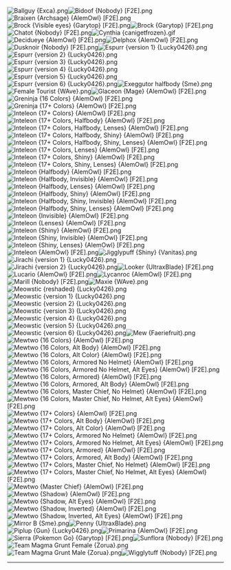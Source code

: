 ![Ballguy {Exca}.png](https://raw.githubusercontent.com/Klokinator/FE-Repo/main/Portrait%20Repository/Non-FE%20Properties/Pok%C3%A9mon/Ballguy%20%7BExca%7D.png "Ballguy {Exca}.png")![Bidoof {Nobody} [F2E].png](https://raw.githubusercontent.com/Klokinator/FE-Repo/main/Portrait%20Repository/Non-FE%20Properties/Pok%C3%A9mon/Bidoof%20%7BNobody%7D%20%5BF2E%5D.png "Bidoof {Nobody} [F2E].png")![Braixen {Archsage} {AlemOwl} [F2E].png](https://raw.githubusercontent.com/Klokinator/FE-Repo/main/Portrait%20Repository/Non-FE%20Properties/Pok%C3%A9mon/Braixen%20(Archsage)%20%7BAlemOwl%7D%20%5BF2E%5D.png "Braixen {Archsage} {AlemOwl} [F2E].png")![Brock {Visible eyes} {Garytop} [F2E].png](https://raw.githubusercontent.com/Klokinator/FE-Repo/main/Portrait%20Repository/Non-FE%20Properties/Pok%C3%A9mon/Brock%20(Visible%20eyes)%20%7BGarytop%7D%20%5BF2E%5D.png "Brock {Visible eyes} {Garytop} [F2E].png")![Brock {Garytop} [F2E].png](https://raw.githubusercontent.com/Klokinator/FE-Repo/main/Portrait%20Repository/Non-FE%20Properties/Pok%C3%A9mon/Brock%20%7BGarytop%7D%20%5BF2E%5D.png "Brock {Garytop} [F2E].png")![Chatot {Nobody} [F2E].png](https://raw.githubusercontent.com/Klokinator/FE-Repo/main/Portrait%20Repository/Non-FE%20Properties/Pok%C3%A9mon/Chatot%20%7BNobody%7D%20%5BF2E%5D.png "Chatot {Nobody} [F2E].png")![Cynthia {canigetfrozen}.gif](https://raw.githubusercontent.com/Klokinator/FE-Repo/main/Portrait%20Repository/Non-FE%20Properties/Pok%C3%A9mon/Cynthia%20%7Bcanigetfrozen%7D.gif "Cynthia {canigetfrozen}.gif")![Decidueye {AlemOwl} [F2E].png](https://raw.githubusercontent.com/Klokinator/FE-Repo/main/Portrait%20Repository/Non-FE%20Properties/Pok%C3%A9mon/Decidueye%20%7BAlemOwl%7D%20%5BF2E%5D.png "Decidueye {AlemOwl} [F2E].png")![Delphox {AlemOwl} [F2E].png](https://raw.githubusercontent.com/Klokinator/FE-Repo/main/Portrait%20Repository/Non-FE%20Properties/Pok%C3%A9mon/Delphox%20%7BAlemOwl%7D%20%5BF2E%5D.png "Delphox {AlemOwl} [F2E].png")![Dusknoir {Nobody} [F2E].png](https://raw.githubusercontent.com/Klokinator/FE-Repo/main/Portrait%20Repository/Non-FE%20Properties/Pok%C3%A9mon/Dusknoir%20%7BNobody%7D%20%5BF2E%5D.png "Dusknoir {Nobody} [F2E].png")![Espurr {version 1} {Lucky0426}.png](https://raw.githubusercontent.com/Klokinator/FE-Repo/main/Portrait%20Repository/Non-FE%20Properties/Pok%C3%A9mon/Espurr%20(version%201)%20%7BLucky0426%7D.png "Espurr {version 1} {Lucky0426}.png")![Espurr {version 2} {Lucky0426}.png](https://raw.githubusercontent.com/Klokinator/FE-Repo/main/Portrait%20Repository/Non-FE%20Properties/Pok%C3%A9mon/Espurr%20(version%202)%20%7BLucky0426%7D.png "Espurr {version 2} {Lucky0426}.png")![Espurr {version 3} {Lucky0426}.png](https://raw.githubusercontent.com/Klokinator/FE-Repo/main/Portrait%20Repository/Non-FE%20Properties/Pok%C3%A9mon/Espurr%20(version%203)%20%7BLucky0426%7D.png "Espurr {version 3} {Lucky0426}.png")![Espurr {version 4} {Lucky0426}.png](https://raw.githubusercontent.com/Klokinator/FE-Repo/main/Portrait%20Repository/Non-FE%20Properties/Pok%C3%A9mon/Espurr%20(version%204)%20%7BLucky0426%7D.png "Espurr {version 4} {Lucky0426}.png")![Espurr {version 5} {Lucky0426}.png](https://raw.githubusercontent.com/Klokinator/FE-Repo/main/Portrait%20Repository/Non-FE%20Properties/Pok%C3%A9mon/Espurr%20(version%205)%20%7BLucky0426%7D.png "Espurr {version 5} {Lucky0426}.png")![Espurr {version 6} {Lucky0426}.png](https://raw.githubusercontent.com/Klokinator/FE-Repo/main/Portrait%20Repository/Non-FE%20Properties/Pok%C3%A9mon/Espurr%20(version%206)%20%7BLucky0426%7D.png "Espurr {version 6} {Lucky0426}.png")![Exeggutor halfbody {Sme}.png](https://raw.githubusercontent.com/Klokinator/FE-Repo/main/Portrait%20Repository/Non-FE%20Properties/Pok%C3%A9mon/Exeggutor%20halfbody%20%7BSme%7D.png "Exeggutor halfbody {Sme}.png")![Female Tourist {WAve}.png](https://raw.githubusercontent.com/Klokinator/FE-Repo/main/Portrait%20Repository/Non-FE%20Properties/Pok%C3%A9mon/Female%20Tourist%20%7BWAve%7D.png "Female Tourist {WAve}.png")![Glaceon {Mage} {AlemOwl} [F2E].png](https://raw.githubusercontent.com/Klokinator/FE-Repo/main/Portrait%20Repository/Non-FE%20Properties/Pok%C3%A9mon/Glaceon%20(Mage)%20%7BAlemOwl%7D%20%5BF2E%5D.png "Glaceon {Mage} {AlemOwl} [F2E].png")![Greninja {16 Colors} {AlemOwl} [F2E].png](https://raw.githubusercontent.com/Klokinator/FE-Repo/main/Portrait%20Repository/Non-FE%20Properties/Pok%C3%A9mon/Greninja%20(16%20Colors)%20%7BAlemOwl%7D%20%5BF2E%5D.png "Greninja {16 Colors} {AlemOwl} [F2E].png")![Greninja {17+ Colors} {AlemOwl} [F2E].png](https://raw.githubusercontent.com/Klokinator/FE-Repo/main/Portrait%20Repository/Non-FE%20Properties/Pok%C3%A9mon/Greninja%20(17%2B%20Colors)%20%7BAlemOwl%7D%20%5BF2E%5D.png "Greninja {17+ Colors} {AlemOwl} [F2E].png")![Inteleon {17+ Colors} {AlemOwl} [F2E].png](https://raw.githubusercontent.com/Klokinator/FE-Repo/main/Portrait%20Repository/Non-FE%20Properties/Pok%C3%A9mon/Inteleon%20(17%2B%20Colors)%20%7BAlemOwl%7D%20%5BF2E%5D.png "Inteleon {17+ Colors} {AlemOwl} [F2E].png")![Inteleon {17+ Colors, Halfbody} {AlemOwl} [F2E].png](https://raw.githubusercontent.com/Klokinator/FE-Repo/main/Portrait%20Repository/Non-FE%20Properties/Pok%C3%A9mon/Inteleon%20(17%2B%20Colors,%20Halfbody)%20%7BAlemOwl%7D%20%5BF2E%5D.png "Inteleon {17+ Colors, Halfbody} {AlemOwl} [F2E].png")![Inteleon {17+ Colors, Halfbody, Lenses} {AlemOwl} [F2E].png](https://raw.githubusercontent.com/Klokinator/FE-Repo/main/Portrait%20Repository/Non-FE%20Properties/Pok%C3%A9mon/Inteleon%20(17%2B%20Colors,%20Halfbody,%20Lenses)%20%7BAlemOwl%7D%20%5BF2E%5D.png "Inteleon {17+ Colors, Halfbody, Lenses} {AlemOwl} [F2E].png")![Inteleon {17+ Colors, Halfbody, Shiny} {AlemOwl} [F2E].png](https://raw.githubusercontent.com/Klokinator/FE-Repo/main/Portrait%20Repository/Non-FE%20Properties/Pok%C3%A9mon/Inteleon%20(17%2B%20Colors,%20Halfbody,%20Shiny)%20%7BAlemOwl%7D%20%5BF2E%5D.png "Inteleon {17+ Colors, Halfbody, Shiny} {AlemOwl} [F2E].png")![Inteleon {17+ Colors, Halfbody, Shiny, Lenses} {AlemOwl} [F2E].png](https://raw.githubusercontent.com/Klokinator/FE-Repo/main/Portrait%20Repository/Non-FE%20Properties/Pok%C3%A9mon/Inteleon%20(17%2B%20Colors,%20Halfbody,%20Shiny,%20Lenses)%20%7BAlemOwl%7D%20%5BF2E%5D.png "Inteleon {17+ Colors, Halfbody, Shiny, Lenses} {AlemOwl} [F2E].png")![Inteleon {17+ Colors, Lenses} {AlemOwl} [F2E].png](https://raw.githubusercontent.com/Klokinator/FE-Repo/main/Portrait%20Repository/Non-FE%20Properties/Pok%C3%A9mon/Inteleon%20(17%2B%20Colors,%20Lenses)%20%7BAlemOwl%7D%20%5BF2E%5D.png "Inteleon {17+ Colors, Lenses} {AlemOwl} [F2E].png")![Inteleon {17+ Colors, Shiny} {AlemOwl} [F2E].png](https://raw.githubusercontent.com/Klokinator/FE-Repo/main/Portrait%20Repository/Non-FE%20Properties/Pok%C3%A9mon/Inteleon%20(17%2B%20Colors,%20Shiny)%20%7BAlemOwl%7D%20%5BF2E%5D.png "Inteleon {17+ Colors, Shiny} {AlemOwl} [F2E].png")![Inteleon {17+ Colors, Shiny, Lenses} {AlemOwl} [F2E].png](https://raw.githubusercontent.com/Klokinator/FE-Repo/main/Portrait%20Repository/Non-FE%20Properties/Pok%C3%A9mon/Inteleon%20(17%2B%20Colors,%20Shiny,%20Lenses)%20%7BAlemOwl%7D%20%5BF2E%5D.png "Inteleon {17+ Colors, Shiny, Lenses} {AlemOwl} [F2E].png")![Inteleon {Halfbody} {AlemOwl} [F2E].png](https://raw.githubusercontent.com/Klokinator/FE-Repo/main/Portrait%20Repository/Non-FE%20Properties/Pok%C3%A9mon/Inteleon%20(Halfbody)%20%7BAlemOwl%7D%20%5BF2E%5D.png "Inteleon {Halfbody} {AlemOwl} [F2E].png")![Inteleon {Halfbody, Invisible} {AlemOwl} [F2E].png](https://raw.githubusercontent.com/Klokinator/FE-Repo/main/Portrait%20Repository/Non-FE%20Properties/Pok%C3%A9mon/Inteleon%20(Halfbody,%20Invisible)%20%7BAlemOwl%7D%20%5BF2E%5D.png "Inteleon {Halfbody, Invisible} {AlemOwl} [F2E].png")![Inteleon {Halfbody, Lenses} {AlemOwl} [F2E].png](https://raw.githubusercontent.com/Klokinator/FE-Repo/main/Portrait%20Repository/Non-FE%20Properties/Pok%C3%A9mon/Inteleon%20(Halfbody,%20Lenses)%20%7BAlemOwl%7D%20%5BF2E%5D.png "Inteleon {Halfbody, Lenses} {AlemOwl} [F2E].png")![Inteleon {Halfbody, Shiny} {AlemOwl} [F2E].png](https://raw.githubusercontent.com/Klokinator/FE-Repo/main/Portrait%20Repository/Non-FE%20Properties/Pok%C3%A9mon/Inteleon%20(Halfbody,%20Shiny)%20%7BAlemOwl%7D%20%5BF2E%5D.png "Inteleon {Halfbody, Shiny} {AlemOwl} [F2E].png")![Inteleon {Halfbody, Shiny, Invisible} {AlemOwl} [F2E].png](https://raw.githubusercontent.com/Klokinator/FE-Repo/main/Portrait%20Repository/Non-FE%20Properties/Pok%C3%A9mon/Inteleon%20(Halfbody,%20Shiny,%20Invisible)%20%7BAlemOwl%7D%20%5BF2E%5D.png "Inteleon {Halfbody, Shiny, Invisible} {AlemOwl} [F2E].png")![Inteleon {Halfbody, Shiny, Lenses} {AlemOwl} [F2E].png](https://raw.githubusercontent.com/Klokinator/FE-Repo/main/Portrait%20Repository/Non-FE%20Properties/Pok%C3%A9mon/Inteleon%20(Halfbody,%20Shiny,%20Lenses)%20%7BAlemOwl%7D%20%5BF2E%5D.png "Inteleon {Halfbody, Shiny, Lenses} {AlemOwl} [F2E].png")![Inteleon {Invisible} {AlemOwl} [F2E].png](https://raw.githubusercontent.com/Klokinator/FE-Repo/main/Portrait%20Repository/Non-FE%20Properties/Pok%C3%A9mon/Inteleon%20(Invisible)%20%7BAlemOwl%7D%20%5BF2E%5D.png "Inteleon {Invisible} {AlemOwl} [F2E].png")![Inteleon {Lenses} {AlemOwl} [F2E].png](https://raw.githubusercontent.com/Klokinator/FE-Repo/main/Portrait%20Repository/Non-FE%20Properties/Pok%C3%A9mon/Inteleon%20(Lenses)%20%7BAlemOwl%7D%20%5BF2E%5D.png "Inteleon {Lenses} {AlemOwl} [F2E].png")![Inteleon {Shiny} {AlemOwl} [F2E].png](https://raw.githubusercontent.com/Klokinator/FE-Repo/main/Portrait%20Repository/Non-FE%20Properties/Pok%C3%A9mon/Inteleon%20(Shiny)%20%7BAlemOwl%7D%20%5BF2E%5D.png "Inteleon {Shiny} {AlemOwl} [F2E].png")![Inteleon {Shiny, Invisible} {AlemOwl} [F2E].png](https://raw.githubusercontent.com/Klokinator/FE-Repo/main/Portrait%20Repository/Non-FE%20Properties/Pok%C3%A9mon/Inteleon%20(Shiny,%20Invisible)%20%7BAlemOwl%7D%20%5BF2E%5D.png "Inteleon {Shiny, Invisible} {AlemOwl} [F2E].png")![Inteleon {Shiny, Lenses} {AlemOwl} [F2E].png](https://raw.githubusercontent.com/Klokinator/FE-Repo/main/Portrait%20Repository/Non-FE%20Properties/Pok%C3%A9mon/Inteleon%20(Shiny,%20Lenses)%20%7BAlemOwl%7D%20%5BF2E%5D.png "Inteleon {Shiny, Lenses} {AlemOwl} [F2E].png")![Inteleon {AlemOwl} [F2E].png](https://raw.githubusercontent.com/Klokinator/FE-Repo/main/Portrait%20Repository/Non-FE%20Properties/Pok%C3%A9mon/Inteleon%20%7BAlemOwl%7D%20%5BF2E%5D.png "Inteleon {AlemOwl} [F2E].png")![Jigglypuff {Shiny} {Vanitas}.png](https://raw.githubusercontent.com/Klokinator/FE-Repo/main/Portrait%20Repository/Non-FE%20Properties/Pok%C3%A9mon/Jigglypuff%20(Shiny)%20%7BVanitas%7D.png "Jigglypuff {Shiny} {Vanitas}.png")![Jirachi {version 1} {Lucky0426}.png](https://raw.githubusercontent.com/Klokinator/FE-Repo/main/Portrait%20Repository/Non-FE%20Properties/Pok%C3%A9mon/Jirachi%20(version%201)%20%7BLucky0426%7D.png "Jirachi {version 1} {Lucky0426}.png")![Jirachi {version 2} {Lucky0426}.png](https://raw.githubusercontent.com/Klokinator/FE-Repo/main/Portrait%20Repository/Non-FE%20Properties/Pok%C3%A9mon/Jirachi%20(version%202)%20%7BLucky0426%7D.png "Jirachi {version 2} {Lucky0426}.png")![Looker {UltraxBlade} [F2E].png](https://raw.githubusercontent.com/Klokinator/FE-Repo/main/Portrait%20Repository/Non-FE%20Properties/Pok%C3%A9mon/Looker%20%7BUltraxBlade%7D%20%5BF2E%5D.png "Looker {UltraxBlade} [F2E].png")![Lucario {AlemOwl} [F2E].png](https://raw.githubusercontent.com/Klokinator/FE-Repo/main/Portrait%20Repository/Non-FE%20Properties/Pok%C3%A9mon/Lucario%20%7BAlemOwl%7D%20%5BF2E%5D.png "Lucario {AlemOwl} [F2E].png")![Lycanroc {AlemOwl} [F2E].png](https://raw.githubusercontent.com/Klokinator/FE-Repo/main/Portrait%20Repository/Non-FE%20Properties/Pok%C3%A9mon/Lycanroc%20%7BAlemOwl%7D%20%5BF2E%5D.png "Lycanroc {AlemOwl} [F2E].png")![Marill {Nobody} [F2E].png](https://raw.githubusercontent.com/Klokinator/FE-Repo/main/Portrait%20Repository/Non-FE%20Properties/Pok%C3%A9mon/Marill%20%7BNobody%7D%20%5BF2E%5D.png "Marill {Nobody} [F2E].png")![Maxie {WAve}.png](https://raw.githubusercontent.com/Klokinator/FE-Repo/main/Portrait%20Repository/Non-FE%20Properties/Pok%C3%A9mon/Maxie%20%7BWAve%7D.png "Maxie {WAve}.png")![Meowstic {reshaded} {Lucky0426}.png](https://raw.githubusercontent.com/Klokinator/FE-Repo/main/Portrait%20Repository/Non-FE%20Properties/Pok%C3%A9mon/Meowstic%20(reshaded)%20%7BLucky0426%7D.png "Meowstic {reshaded} {Lucky0426}.png")![Meowstic {version 1} {Lucky0426}.png](https://raw.githubusercontent.com/Klokinator/FE-Repo/main/Portrait%20Repository/Non-FE%20Properties/Pok%C3%A9mon/Meowstic%20(version%201)%20%7BLucky0426%7D.png "Meowstic {version 1} {Lucky0426}.png")![Meowstic {version 2} {Lucky0426}.png](https://raw.githubusercontent.com/Klokinator/FE-Repo/main/Portrait%20Repository/Non-FE%20Properties/Pok%C3%A9mon/Meowstic%20(version%202)%20%7BLucky0426%7D.png "Meowstic {version 2} {Lucky0426}.png")![Meowstic {version 3} {Lucky0426}.png](https://raw.githubusercontent.com/Klokinator/FE-Repo/main/Portrait%20Repository/Non-FE%20Properties/Pok%C3%A9mon/Meowstic%20(version%203)%20%7BLucky0426%7D.png "Meowstic {version 3} {Lucky0426}.png")![Meowstic {version 4} {Lucky0426}.png](https://raw.githubusercontent.com/Klokinator/FE-Repo/main/Portrait%20Repository/Non-FE%20Properties/Pok%C3%A9mon/Meowstic%20(version%204)%20%7BLucky0426%7D.png "Meowstic {version 4} {Lucky0426}.png")![Meowstic {version 5} {Lucky0426}.png](https://raw.githubusercontent.com/Klokinator/FE-Repo/main/Portrait%20Repository/Non-FE%20Properties/Pok%C3%A9mon/Meowstic%20(version%205)%20%7BLucky0426%7D.png "Meowstic {version 5} {Lucky0426}.png")![Meowstic {version 6} {Lucky0426}.png](https://raw.githubusercontent.com/Klokinator/FE-Repo/main/Portrait%20Repository/Non-FE%20Properties/Pok%C3%A9mon/Meowstic%20(version%206)%20%7BLucky0426%7D.png "Meowstic {version 6} {Lucky0426}.png")![Mew {Faeriefruit}.png](https://raw.githubusercontent.com/Klokinator/FE-Repo/main/Portrait%20Repository/Non-FE%20Properties/Pok%C3%A9mon/Mew%20%7BFaeriefruit%7D.png "Mew {Faeriefruit}.png")![Mewtwo {16 Colors} {AlemOwl} [F2E].png](https://raw.githubusercontent.com/Klokinator/FE-Repo/main/Portrait%20Repository/Non-FE%20Properties/Pok%C3%A9mon/Mewtwo%20(16%20Colors)%20%7BAlemOwl%7D%20%5BF2E%5D.png "Mewtwo {16 Colors} {AlemOwl} [F2E].png")![Mewtwo {16 Colors, Alt Body} {AlemOwl} [F2E].png](https://raw.githubusercontent.com/Klokinator/FE-Repo/main/Portrait%20Repository/Non-FE%20Properties/Pok%C3%A9mon/Mewtwo%20(16%20Colors,%20Alt%20Body)%20%7BAlemOwl%7D%20%5BF2E%5D.png "Mewtwo {16 Colors, Alt Body} {AlemOwl} [F2E].png")![Mewtwo {16 Colors, Alt Color} {AlemOwl} [F2E].png](https://raw.githubusercontent.com/Klokinator/FE-Repo/main/Portrait%20Repository/Non-FE%20Properties/Pok%C3%A9mon/Mewtwo%20(16%20Colors,%20Alt%20Color)%20%7BAlemOwl%7D%20%5BF2E%5D.png "Mewtwo {16 Colors, Alt Color} {AlemOwl} [F2E].png")![Mewtwo {16 Colors, Armored No Helmet} {AlemOwl} [F2E].png](https://raw.githubusercontent.com/Klokinator/FE-Repo/main/Portrait%20Repository/Non-FE%20Properties/Pok%C3%A9mon/Mewtwo%20(16%20Colors,%20Armored%20No%20Helmet)%20%7BAlemOwl%7D%20%5BF2E%5D.png "Mewtwo {16 Colors, Armored No Helmet} {AlemOwl} [F2E].png")![Mewtwo {16 Colors, Armored No Helmet, Alt Eyes} {AlemOwl} [F2E].png](https://raw.githubusercontent.com/Klokinator/FE-Repo/main/Portrait%20Repository/Non-FE%20Properties/Pok%C3%A9mon/Mewtwo%20(16%20Colors,%20Armored%20No%20Helmet,%20Alt%20Eyes)%20%7BAlemOwl%7D%20%5BF2E%5D.png "Mewtwo {16 Colors, Armored No Helmet, Alt Eyes} {AlemOwl} [F2E].png")![Mewtwo {16 Colors, Armored} {AlemOwl} [F2E].png](https://raw.githubusercontent.com/Klokinator/FE-Repo/main/Portrait%20Repository/Non-FE%20Properties/Pok%C3%A9mon/Mewtwo%20(16%20Colors,%20Armored)%20%7BAlemOwl%7D%20%5BF2E%5D.png "Mewtwo {16 Colors, Armored} {AlemOwl} [F2E].png")![Mewtwo {16 Colors, Armored, Alt Body} {AlemOwl} [F2E].png](https://raw.githubusercontent.com/Klokinator/FE-Repo/main/Portrait%20Repository/Non-FE%20Properties/Pok%C3%A9mon/Mewtwo%20(16%20Colors,%20Armored,%20Alt%20Body)%20%7BAlemOwl%7D%20%5BF2E%5D.png "Mewtwo {16 Colors, Armored, Alt Body} {AlemOwl} [F2E].png")![Mewtwo {16 Colors, Master Chief, No Helmet} {AlemOwl} [F2E].png](https://raw.githubusercontent.com/Klokinator/FE-Repo/main/Portrait%20Repository/Non-FE%20Properties/Pok%C3%A9mon/Mewtwo%20(16%20Colors,%20Master%20Chief,%20No%20Helmet)%20%7BAlemOwl%7D%20%5BF2E%5D.png "Mewtwo {16 Colors, Master Chief, No Helmet} {AlemOwl} [F2E].png")![Mewtwo {16 Colors, Master Chief, No Helmet, Alt Eyes} {AlemOwl} [F2E].png](https://raw.githubusercontent.com/Klokinator/FE-Repo/main/Portrait%20Repository/Non-FE%20Properties/Pok%C3%A9mon/Mewtwo%20(16%20Colors,%20Master%20Chief,%20No%20Helmet,%20Alt%20Eyes)%20%7BAlemOwl%7D%20%5BF2E%5D.png "Mewtwo {16 Colors, Master Chief, No Helmet, Alt Eyes} {AlemOwl} [F2E].png")![Mewtwo {17+ Colors} {AlemOwl} [F2E].png](https://raw.githubusercontent.com/Klokinator/FE-Repo/main/Portrait%20Repository/Non-FE%20Properties/Pok%C3%A9mon/Mewtwo%20(17%2B%20Colors)%20%7BAlemOwl%7D%20%5BF2E%5D.png "Mewtwo {17+ Colors} {AlemOwl} [F2E].png")![Mewtwo {17+ Colors, Alt Body} {AlemOwl} [F2E].png](https://raw.githubusercontent.com/Klokinator/FE-Repo/main/Portrait%20Repository/Non-FE%20Properties/Pok%C3%A9mon/Mewtwo%20(17%2B%20Colors,%20Alt%20Body)%20%7BAlemOwl%7D%20%5BF2E%5D.png "Mewtwo {17+ Colors, Alt Body} {AlemOwl} [F2E].png")![Mewtwo {17+ Colors, Alt Color} {AlemOwl} [F2E].png](https://raw.githubusercontent.com/Klokinator/FE-Repo/main/Portrait%20Repository/Non-FE%20Properties/Pok%C3%A9mon/Mewtwo%20(17%2B%20Colors,%20Alt%20Color)%20%7BAlemOwl%7D%20%5BF2E%5D.png "Mewtwo {17+ Colors, Alt Color} {AlemOwl} [F2E].png")![Mewtwo {17+ Colors, Armored No Helmet} {AlemOwl} [F2E].png](https://raw.githubusercontent.com/Klokinator/FE-Repo/main/Portrait%20Repository/Non-FE%20Properties/Pok%C3%A9mon/Mewtwo%20(17%2B%20Colors,%20Armored%20No%20Helmet)%20%7BAlemOwl%7D%20%5BF2E%5D.png "Mewtwo {17+ Colors, Armored No Helmet} {AlemOwl} [F2E].png")![Mewtwo {17+ Colors, Armored No Helmet, Alt Eyes} {AlemOwl} [F2E].png](https://raw.githubusercontent.com/Klokinator/FE-Repo/main/Portrait%20Repository/Non-FE%20Properties/Pok%C3%A9mon/Mewtwo%20(17%2B%20Colors,%20Armored%20No%20Helmet,%20Alt%20Eyes)%20%7BAlemOwl%7D%20%5BF2E%5D.png "Mewtwo {17+ Colors, Armored No Helmet, Alt Eyes} {AlemOwl} [F2E].png")![Mewtwo {17+ Colors, Armored} {AlemOwl} [F2E].png](https://raw.githubusercontent.com/Klokinator/FE-Repo/main/Portrait%20Repository/Non-FE%20Properties/Pok%C3%A9mon/Mewtwo%20(17%2B%20Colors,%20Armored)%20%7BAlemOwl%7D%20%5BF2E%5D.png "Mewtwo {17+ Colors, Armored} {AlemOwl} [F2E].png")![Mewtwo {17+ Colors, Armored, Alt Body} {AlemOwl} [F2E].png](https://raw.githubusercontent.com/Klokinator/FE-Repo/main/Portrait%20Repository/Non-FE%20Properties/Pok%C3%A9mon/Mewtwo%20(17%2B%20Colors,%20Armored,%20Alt%20Body)%20%7BAlemOwl%7D%20%5BF2E%5D.png "Mewtwo {17+ Colors, Armored, Alt Body} {AlemOwl} [F2E].png")![Mewtwo {17+ Colors, Master Chief, No Helmet} {AlemOwl} [F2E].png](https://raw.githubusercontent.com/Klokinator/FE-Repo/main/Portrait%20Repository/Non-FE%20Properties/Pok%C3%A9mon/Mewtwo%20(17%2B%20Colors,%20Master%20Chief,%20No%20Helmet)%20%7BAlemOwl%7D%20%5BF2E%5D.png "Mewtwo {17+ Colors, Master Chief, No Helmet} {AlemOwl} [F2E].png")![Mewtwo {17+ Colors, Master Chief, No Helmet, Alt Eyes} {AlemOwl} [F2E].png](https://raw.githubusercontent.com/Klokinator/FE-Repo/main/Portrait%20Repository/Non-FE%20Properties/Pok%C3%A9mon/Mewtwo%20(17%2B%20Colors,%20Master%20Chief,%20No%20Helmet,%20Alt%20Eyes)%20%7BAlemOwl%7D%20%5BF2E%5D.png "Mewtwo {17+ Colors, Master Chief, No Helmet, Alt Eyes} {AlemOwl} [F2E].png")![Mewtwo {Master Chief} {AlemOwl} [F2E].png](https://raw.githubusercontent.com/Klokinator/FE-Repo/main/Portrait%20Repository/Non-FE%20Properties/Pok%C3%A9mon/Mewtwo%20(Master%20Chief)%20%7BAlemOwl%7D%20%5BF2E%5D.png "Mewtwo {Master Chief} {AlemOwl} [F2E].png")![Mewtwo {Shadow} {AlemOwl} [F2E].png](https://raw.githubusercontent.com/Klokinator/FE-Repo/main/Portrait%20Repository/Non-FE%20Properties/Pok%C3%A9mon/Mewtwo%20(Shadow)%20%7BAlemOwl%7D%20%5BF2E%5D.png "Mewtwo {Shadow} {AlemOwl} [F2E].png")![Mewtwo {Shadow, Alt Eyes} {AlemOwl} [F2E].png](https://raw.githubusercontent.com/Klokinator/FE-Repo/main/Portrait%20Repository/Non-FE%20Properties/Pok%C3%A9mon/Mewtwo%20(Shadow,%20Alt%20Eyes)%20%7BAlemOwl%7D%20%5BF2E%5D.png "Mewtwo {Shadow, Alt Eyes} {AlemOwl} [F2E].png")![Mewtwo {Shadow, Inverted} {AlemOwl} [F2E].png](https://raw.githubusercontent.com/Klokinator/FE-Repo/main/Portrait%20Repository/Non-FE%20Properties/Pok%C3%A9mon/Mewtwo%20(Shadow,%20Inverted)%20%7BAlemOwl%7D%20%5BF2E%5D.png "Mewtwo {Shadow, Inverted} {AlemOwl} [F2E].png")![Mewtwo {Shadow, Inverted, Alt Eyes} {AlemOwl} [F2E].png](https://raw.githubusercontent.com/Klokinator/FE-Repo/main/Portrait%20Repository/Non-FE%20Properties/Pok%C3%A9mon/Mewtwo%20(Shadow,%20Inverted,%20Alt%20Eyes)%20%7BAlemOwl%7D%20%5BF2E%5D.png "Mewtwo {Shadow, Inverted, Alt Eyes} {AlemOwl} [F2E].png")![Mirror B {Sme}.png](https://raw.githubusercontent.com/Klokinator/FE-Repo/main/Portrait%20Repository/Non-FE%20Properties/Pok%C3%A9mon/Mirror%20B%20%7BSme%7D.png "Mirror B {Sme}.png")![Penny {UltraxBlade}.png](https://raw.githubusercontent.com/Klokinator/FE-Repo/main/Portrait%20Repository/Non-FE%20Properties/Pok%C3%A9mon/Penny%20%7BUltraxBlade%7D.png "Penny {UltraxBlade}.png")![Piplup {Gun} {Lucky0426}.png](https://raw.githubusercontent.com/Klokinator/FE-Repo/main/Portrait%20Repository/Non-FE%20Properties/Pok%C3%A9mon/Piplup%20(Gun)%20%7BLucky0426%7D.png "Piplup {Gun} {Lucky0426}.png")![Primarina {AlemOwl} [F2E].png](https://raw.githubusercontent.com/Klokinator/FE-Repo/main/Portrait%20Repository/Non-FE%20Properties/Pok%C3%A9mon/Primarina%20%7BAlemOwl%7D%20%5BF2E%5D.png "Primarina {AlemOwl} [F2E].png")![Sierra {Pokemon Go} {Garytop} [F2E].png](https://raw.githubusercontent.com/Klokinator/FE-Repo/main/Portrait%20Repository/Non-FE%20Properties/Pok%C3%A9mon/Sierra%20(Pokemon%20Go)%20%7BGarytop%7D%20%5BF2E%5D.png "Sierra {Pokemon Go} {Garytop} [F2E].png")![Sunflora {Nobody} [F2E].png](https://raw.githubusercontent.com/Klokinator/FE-Repo/main/Portrait%20Repository/Non-FE%20Properties/Pok%C3%A9mon/Sunflora%20%7BNobody%7D%20%5BF2E%5D.png "Sunflora {Nobody} [F2E].png")![Team Magma Grunt Female {Zorua}.png](https://raw.githubusercontent.com/Klokinator/FE-Repo/main/Portrait%20Repository/Non-FE%20Properties/Pok%C3%A9mon/Team%20Magma%20Grunt%20Female%20(Zorua).png "Team Magma Grunt Female {Zorua}.png")![Team Magma Grunt Male {Zorua}.png](https://raw.githubusercontent.com/Klokinator/FE-Repo/main/Portrait%20Repository/Non-FE%20Properties/Pok%C3%A9mon/Team%20Magma%20Grunt%20Male%20(Zorua).png "Team Magma Grunt Male {Zorua}.png")![Wigglytuff {Nobody} [F2E].png](https://raw.githubusercontent.com/Klokinator/FE-Repo/main/Portrait%20Repository/Non-FE%20Properties/Pok%C3%A9mon/Wigglytuff%20%7BNobody%7D%20%5BF2E%5D.png "Wigglytuff {Nobody} [F2E].png")



----

